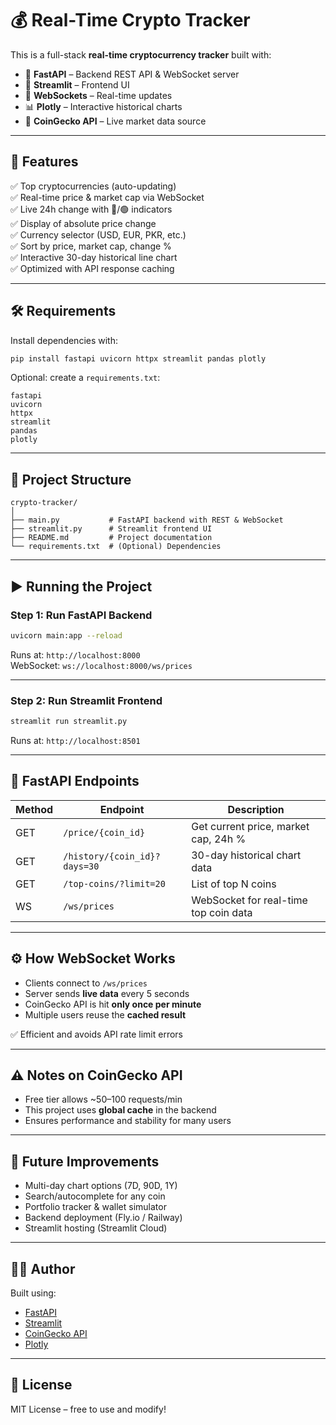 # 💰 Real-Time Crypto Tracker

This is a full-stack **real-time cryptocurrency tracker** built with:

- 🧠 **FastAPI** – Backend REST API & WebSocket server  
- 🎨 **Streamlit** – Frontend UI  
- 📡 **WebSockets** – Real-time updates  
- 📊 **Plotly** – Interactive historical charts  
- 🔗 **CoinGecko API** – Live market data source  

---

## 🚀 Features

✅ Top cryptocurrencies (auto-updating)  
✅ Real-time price & market cap via WebSocket  
✅ Live 24h change with 🔴/🟢 indicators  
✅ Display of absolute price change  
✅ Currency selector (USD, EUR, PKR, etc.)  
✅ Sort by price, market cap, change %  
✅ Interactive 30-day historical line chart  
✅ Optimized with API response caching  

---

## 🛠 Requirements

Install dependencies with:

```bash
pip install fastapi uvicorn httpx streamlit pandas plotly
```

Optional: create a `requirements.txt`:

```
fastapi
uvicorn
httpx
streamlit
pandas
plotly
```

---

## 📁 Project Structure

```
crypto-tracker/
│
├── main.py           # FastAPI backend with REST & WebSocket
├── streamlit.py      # Streamlit frontend UI
├── README.md         # Project documentation
└── requirements.txt  # (Optional) Dependencies
```

---

## ▶️ Running the Project

### Step 1: Run FastAPI Backend

```bash
uvicorn main:app --reload
```

Runs at: `http://localhost:8000`  
WebSocket: `ws://localhost:8000/ws/prices`

---

### Step 2: Run Streamlit Frontend

```bash
streamlit run streamlit.py
```

Runs at: `http://localhost:8501`

---

## 📡 FastAPI Endpoints

| Method | Endpoint                                | Description                            |
|--------|-----------------------------------------|----------------------------------------|
| GET    | `/price/{coin_id}`                      | Get current price, market cap, 24h %   |
| GET    | `/history/{coin_id}?days=30`            | 30-day historical chart data           |
| GET    | `/top-coins/?limit=20`                  | List of top N coins                    |
| WS     | `/ws/prices`                            | WebSocket for real-time top coin data  |

---

## ⚙️ How WebSocket Works

- Clients connect to `/ws/prices`  
- Server sends **live data** every 5 seconds  
- CoinGecko API is hit **only once per minute**  
- Multiple users reuse the **cached result**

✅ Efficient and avoids API rate limit errors

---

## ⚠️ Notes on CoinGecko API

- Free tier allows ~50–100 requests/min  
- This project uses **global cache** in the backend  
- Ensures performance and stability for many users  

---

## 🌟 Future Improvements

- Multi-day chart options (7D, 90D, 1Y)  
- Search/autocomplete for any coin  
- Portfolio tracker & wallet simulator  
- Backend deployment (Fly.io / Railway)  
- Streamlit hosting (Streamlit Cloud)  

---

## 👨‍💻 Author

Built using:

- [FastAPI](https://fastapi.tiangolo.com/)  
- [Streamlit](https://streamlit.io/)  
- [CoinGecko API](https://www.coingecko.com/en/api)  
- [Plotly](https://plotly.com/)  

---

## 📜 License

MIT License – free to use and modify!
